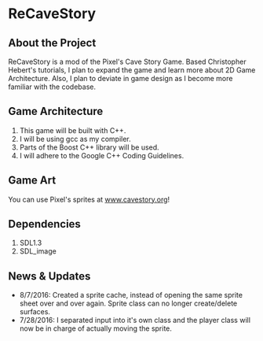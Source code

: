 # ReCaveStory
## About the Project
ReCaveStory is a mod of the Pixel's Cave Story Game.  Based Christopher Hebert's tutorials, I plan to expand the game and learn more about 2D Game Architecture.  Also, I plan to deviate in game design as I become more familiar with the codebase.

## Game Architecture
1. This game will be built with C++.
2. I will be using gcc as my compiler. 
3. Parts of the Boost C++ library will be used.
4. I will adhere to the Google C++ Coding Guidelines.

## Game Art
You can use Pixel's sprites at www.cavestory.org!

## Dependencies
1. SDL1.3
2. SDL_image

## News & Updates
* 8/7/2016: Created a sprite cache, instead of opening the same sprite sheet over and over again. Sprite class can no longer create/delete surfaces.
* 7/28/2016: I separated input into it's own class and the player class will now be in charge of actually moving the sprite.
